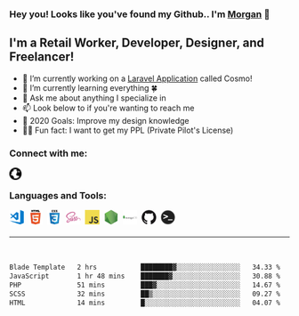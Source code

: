 ### Hey you! Looks like you've found my Github.. I'm [Morgan](https://morgan-lee.cc) 👋

## I'm a Retail Worker, Developer, Designer, and Freelancer!
- 🔭 I’m currently working on a [Laravel Application](https://tbdscripts.com) called Cosmo!
- 🌱 I’m currently learning everything 🍀
- 💬 Ask me about anything I specialize in
- 📫 Look below to if you're wanting to reach me
- 🎨 2020 Goals: Improve my design knowledge
- 👨‍✈️ Fun fact: I want to get my PPL (Private Pilot's License)

### Connect with me:

[<img align="left" alt="" width="22px" src="https://raw.githubusercontent.com/iconic/open-iconic/master/svg/globe.svg" style="fill: white; color:white; margin-right: 1rem;"/>](https://morgan-lee.cc)
[<img align="left" alt="" width="22px" src="https://cdn.jsdelivr.net/npm/simple-icons@v3/icons/twitter.svg" style="fill:white; color:white; margin-right: 1rem;"/>](https://twitter.com/Morgan_Lee_Moon)
[<img align="left" alt="" width="22px" src="https://cdn.jsdelivr.net/npm/simple-icons@v3/icons/linkedin.svg" style="fill:white; color:white; margin-right: 1rem;"/>](https://www.linkedin.com/in/morgan-moon-0117451b2/)

<br />

### Languages and Tools:

<img style="margin-right: .5rem" align="left" alt="Visual Studio Code" width="26px" src="https://raw.githubusercontent.com/github/explore/80688e429a7d4ef2fca1e82350fe8e3517d3494d/topics/visual-studio-code/visual-studio-code.png" />
<img style="margin-right: .5rem" align="left" alt="HTML5" width="26px" src="https://raw.githubusercontent.com/github/explore/80688e429a7d4ef2fca1e82350fe8e3517d3494d/topics/html/html.png" />
<img style="margin-right: .5rem" align="left" alt="CSS3" width="26px" src="https://raw.githubusercontent.com/github/explore/80688e429a7d4ef2fca1e82350fe8e3517d3494d/topics/css/css.png" />
<img style="margin-right: .5rem" align="left" alt="Sass" width="26px" src="https://raw.githubusercontent.com/github/explore/80688e429a7d4ef2fca1e82350fe8e3517d3494d/topics/sass/sass.png" />
<img style="margin-right: .5rem" align="left" alt="JavaScript" width="26px" src="https://raw.githubusercontent.com/github/explore/80688e429a7d4ef2fca1e82350fe8e3517d3494d/topics/javascript/javascript.png" />
<img style="margin-right: .5rem" align="left" alt="Node.js" width="26px" src="https://raw.githubusercontent.com/github/explore/80688e429a7d4ef2fca1e82350fe8e3517d3494d/topics/nodejs/nodejs.png" />
<img style="margin-right: .5rem" align="left" alt="MongoDB" width="26px" src="https://raw.githubusercontent.com/github/explore/80688e429a7d4ef2fca1e82350fe8e3517d3494d/topics/mongodb/mongodb.png" />
<img style="margin-right: .5rem" align="left" alt="GitHub" width="26px" src="https://raw.githubusercontent.com/github/explore/78df643247d429f6cc873026c0622819ad797942/topics/github/github.png" />
<img style="margin-right: .5rem" align="left" alt="HTML5" width="26px" src="https://raw.githubusercontent.com/github/explore/80688e429a7d4ef2fca1e82350fe8e3517d3494d/topics/terminal/terminal.png" />

<br />
<br />

---
<br />
<p>

<!--START_SECTION:waka-->
```text
Blade Template   2 hrs           ████████▓░░░░░░░░░░░░░░░░   34.33 % 
JavaScript       1 hr 48 mins    ███████▓░░░░░░░░░░░░░░░░░   30.88 % 
PHP              51 mins         ███▓░░░░░░░░░░░░░░░░░░░░░   14.67 % 
SCSS             32 mins         ██▒░░░░░░░░░░░░░░░░░░░░░░   09.27 % 
HTML             14 mins         █░░░░░░░░░░░░░░░░░░░░░░░░   04.07 % 
```
<!--END_SECTION:waka-->
</p>
